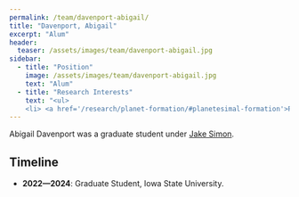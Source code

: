 ```yaml
---
permalink: /team/davenport-abigail/
title: "Davenport, Abigail"
excerpt: "Alum"
header:
  teaser: /assets/images/team/davenport-abigail.jpg
sidebar:
  - title: "Position"
    image: /assets/images/team/davenport-abigail.jpg
    text: "Alum"
  - title: "Research Interests"
    text: "<ul>
    <li> <a href='/research/planet-formation/#planetesimal-formation'>Planetesimal formation</a>"
---
```

Abigail Davenport was a graduate student under [Jake Simon](/team/isu-00-simon-jacob).


## Timeline
- __2022—2024__: Graduate Student, Iowa State University.
